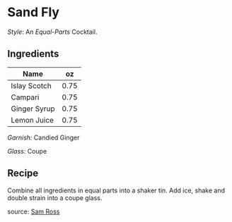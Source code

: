 # Sand Fly


_Style_: An _Equal-Parts_ Cocktail.

## Ingredients

| Name | oz |
| ----------- | ------- |
| Islay Scotch | 0.75 |
| Campari | 0.75 |
| Ginger Syrup | 0.75 |
| Lemon Juice | 0.75 |

_Garnish:_ Candied Ginger

_Glass:_ Coupe

## Recipe

Combine all ingredients in equal parts into a shaker tin. Add ice, shake and double strain into a coupe glass.

source: [Sam Ross](https://www.reddit.com/r/cocktails/comments/isaos2/sand_fly_a_smoky_scotch_mosquito_riff/)

[^1]: Citrus forward
[^2]: Smokey
[^3]: Classic
